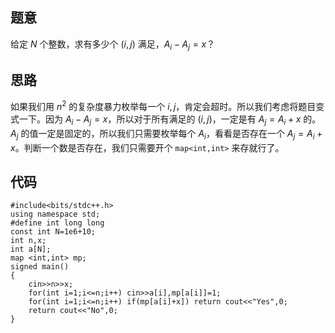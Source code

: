 ## 题意

给定 $N$ 个整数，求有多少个 $(i,j)$ 满足，$A_i-A_j=x$？

## 思路

如果我们用 $n^2$ 的复杂度暴力枚举每一个 $i,j$，肯定会超时。所以我们考虑将题目变式一下。因为 $A_i-A_j=x$，所以对于所有满足的 $(i,j)$，一定是有 $A_j=A_i+x$ 的。$A_j$ 的值一定是固定的，所以我们只需要枚举每个 $A_i$，看看是否存在一个 $A_j=A_i+x$。判断一个数是否存在，我们只需要开个 `map<int,int>` 来存就行了。

## 代码
```
#include<bits/stdc++.h>
using namespace std;
#define int long long
const int N=1e6+10;
int n,x;
int a[N];
map <int,int> mp;
signed main()
{
	cin>>n>>x;
	for(int i=1;i<=n;i++) cin>>a[i],mp[a[i]]=1;
	for(int i=1;i<=n;i++) if(mp[a[i]+x]) return cout<<"Yes",0;
	return cout<<"No",0;
}
```
